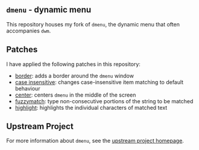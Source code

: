 `dmenu` - dynamic menu
--------------------
This repository houses my fork of `dmenu`, the dynamic menu that often accompanies `dwm`.

Patches
-------
I have applied the following patches in this repository:

- [border](https://tools.suckless.org/dmenu/patches/border): adds a border around the `dmenu` window
- [case insensitive](https://tools.suckless.org/dmenu/patches/case-insensitive): changes
  case-insensitive item matching to default behaviour
- [center](https://tools.suckless.org/dmenu/patches/center): centers `dmenu` in the middle of the
  screen
- [fuzzymatch](https://tools.suckless.org/dmenu/patches/fuzzymatch): type non-consecutive portions
  of the string to be matched
- [highlight](https://tools.suckless.org/dmenu/patches/highlight): highlights the individual
  characters of matched text

Upstream Project
----------------
For more information about `dmenu`, see the [upstream project
homepage](https://tools.suckless.org/dmenu).
